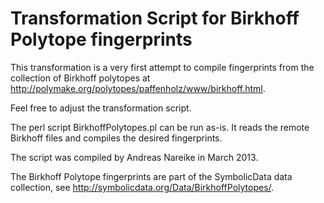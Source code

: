 # Transformation Script for Birkhoff Polytope fingerprints

This transformation is a very first attempt to compile fingerprints from the
collection of Birkhoff polytopes at
http://polymake.org/polytopes/paffenholz/www/birkhoff.html.  

Feel free to adjust the transformation script.

The perl script BirkhoffPolytopes.pl can be run as-is. It reads the remote
Birkhoff files and compiles the desired fingerprints. 

The script was compiled by Andreas Nareike in March 2013.

The Birkhoff Polytope fingerprints are part of the SymbolicData data
collection, see http://symbolicdata.org/Data/BirkhoffPolytopes/.
